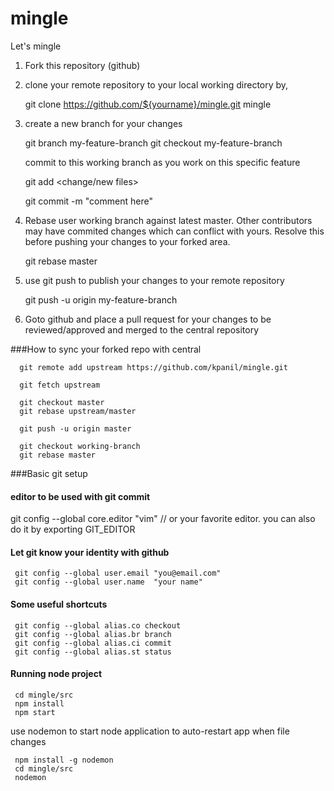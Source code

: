 # mingle
Let's mingle

1. Fork this repository (github)

2. clone your remote repository to your local working directory by,

   git clone https://github.com/${yourname}/mingle.git mingle

3. create a new branch for your changes

   git branch my-feature-branch
   git checkout my-feature-branch 

   commit to this working branch as you work on this specific feature

   git add <change/new files>

   git commit -m "comment here"

4. Rebase user working branch against latest master. Other contributors may have commited changes which can conflict with yours.
   Resolve this before pushing your changes to your forked area.

    git rebase master

5. use git push to publish your changes to your remote repository

   git push -u origin my-feature-branch

6. Goto github and place a pull request for your changes to be reviewed/approved and merged to the central repository


 ###How to sync your forked repo with central
```
  git remote add upstream https://github.com/kpanil/mingle.git

  git fetch upstream
  
  git checkout master
  git rebase upstream/master

  git push -u origin master

  git checkout working-branch
  git rebase master
```
 ###Basic git setup
 
 #### editor to be used with git commit

 git config --global core.editor "vim" // or your favorite editor. you can also do it by exporting GIT_EDITOR

 #### Let git know your identity with github
```
 git config --global user.email "you@email.com"
 git config --global user.name  "your name"
```
 #### Some useful shortcuts

```
 git config --global alias.co checkout
 git config --global alias.br branch
 git config --global alias.ci commit
 git config --global alias.st status
```

 #### Running node project

```
 cd mingle/src
 npm install
 npm start
```
 use nodemon to start node application to auto-restart app when file changes
```
 npm install -g nodemon
 cd mingle/src
 nodemon
```
